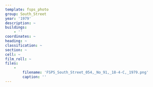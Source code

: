 ```yaml
---
template: fsps_photo
group: South_Street
year: '1979'
description: ~
buildings:
    - ''
coordinates: ~
heading: ~
classification: ~
section: ~
cell: ~
film_roll: ~
files:
    -
        filename: 'FSPS_South_Street_054,_No_91,_18-4-C,_1979.png'
        caption: ''
---
```

